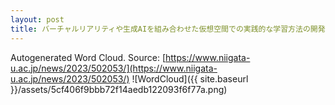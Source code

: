 ```yaml
---
layout: post
title: バーチャルリアリティや生成AIを組み合わせた仮想空間での実践的な学習方法の開発・活用－最新技術を用いた医療人材育成の取組－
---
```

Autogenerated Word Cloud.
Source\: [https://www.niigata-u.ac.jp/news/2023/502053/](https://www.niigata-u.ac.jp/news/2023/502053/)
![WordCloud]({{ site.baseurl }}/assets/5cf406f9bbb72f14aedb122093f6f77a.png)